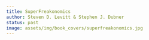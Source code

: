 ```yaml
---
title: SuperFreakonomics
author: Steven D. Levitt & Stephen J. Dubner
status: past
image: assets/img/book_covers/superfreakonomics.jpg
---
```

